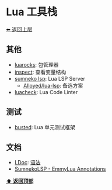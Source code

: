 <a name="top"></a>
# Lua 工具栈

[⬅︎ 返回上层](../#lua)

## 其他

- [luarocks](https://github.com/luarocks/luarocks): 包管理器
- [inspect](https://github.com/kikito/inspect.lua): 查看变量结构
- [sumneko lsp](https://github.com/sumneko/lua-language-server): Lua LSP Server
  - [Alloyed/lua-lsp](https://github.com/Alloyed/lua-lsp): 备选方案
- [luacheck](https://github.com/mpeterv/luacheck): Lua Code Linter

## 测试

- [busted](https://github.com/Olivine-Labs/busted): Lua 单元测试框架

## 文档

- [LDoc](https://github.com/lunarmodules/LDoc): [语法](https://stevedonovan.github.io/ldoc/manual/doc.md.html)
- [SumnekoLSP - EmmyLua Annotations](https://github.com/sumneko/lua-language-server/wiki/EmmyLua-Annotations)

**[⬆ 返回顶部](#top)**
